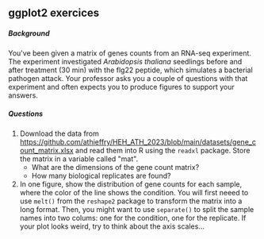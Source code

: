 ## ggplot2 exercices

##### Background

You've been given a matrix of genes counts from an RNA-seq experiment. The experiment investigated *Arabidopsis thaliana* seedlings before and after treatment (30 min) with the flg22 peptide, which simulates a bacterial pathogen attack. Your professor asks you a couple of questions with that experiment and often expects you to produce figures to support your answers.

##### Questions

1. Download the data from https://github.com/athieffry/HEH_ATH_2023/blob/main/datasets/gene_count_matrix.xlsx and read them into R using the `readxl` package. Store the matrix in a variable called "mat".
   - What are the dimensions of the gene count matrix?
   - How many biological replicates are found?
2. In one figure, show the distribution of gene counts for each sample, where the color of the line shows the condition. You will first neeed to use `melt()` from the `reshape2` package to transform the matrix into a long format. Then, you might want to use `separate()` to split the sample names into two colums: one for the condition, one for the replicate. If your plot looks weird, try to think about the axis scales...
